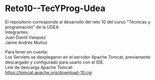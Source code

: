 # Reto10--TecYProg-Udea
El repositorio corresponde al desarrollo del reto 10 del curso "Técnicas y programación" de la UDEA <br>
Integrantes: <br>
Juan David Vasquez <br>
Jaime Andrés Muñoz <br>

Para tener en cuenta: <br>
Los Servlets se desplegaron en el servidor Apache Tomcat, previamente descargado y configurado para usarlo con el IDE.<br>
Link de descarga Apache Tomcat: <br>
https://tomcat.apache.org/download-10.cgi
